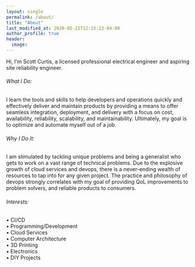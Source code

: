 ```yaml
---
layout: single
permalink: /about/
title: "About"
last_modified_at: 2020-05-21T12:15:22-04:00
author_profile: true
header:
  image:
---
```

Hi, I'm Scott Curtis, a licensed professional electrical engineer and aspiring site reliability engineer.
###### What I Do: 
I learn the tools and skills to help developers and operations quickly and effectively deliver and maintain products by providing a means to offer seamless integration, deployment, and delivery with a focus on cost, availability, reliability, scalability, and maintainability.  Ultimately, my goal is to optimize and automate myself out of a job.

###### Why I Do It:
I am stimulated by tackling unique problems and being a generalist who gets to work on a vast range of technical problems. Due to the explosive growth of cloud services and devops, there is a never-ending wealth of resources to tap into for any given project.  The practice and philosophy of devops strongly correlates with my goal of providing QoL improvements to problem solvers, and reliable products to consumers.

###### Interests:
• CI/CD  
• Programming/Development  
• Cloud Services  
• Computer Architecture  
• 3D Printing  
• Electronics  
• DIY Projects  